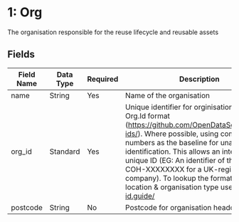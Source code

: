 # 1: Org

The organisation responsible for the reuse lifecycle and reusable assets

## Fields

Field Name | Data Type | Required | Description
---------- | --------- | -------- | -----------
|name|String|Yes|Name of the organisation|
|org_id|Standard|Yes|Unique identifier for orginisation using Org.Id format (https://github.com/OpenDataServices/org-ids/). Where possible, using company numbers as the baseline for unambiguous identification. This allows an internallionally unique ID (EG: An identifier of the form GB-COH-XXXXXXXX for a UK-registered company). To lookup the format for a location & organisation type use http://org-id.guide/|
|postcode|String|No|Postcode for organisation headquarters|
